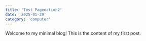 ```yaml
---
title: 'Test Pagenation2'
date: '2025-01-29'
category: 'computer'
---
```


Welcome to my minimal blog! This is the content of my first post.

